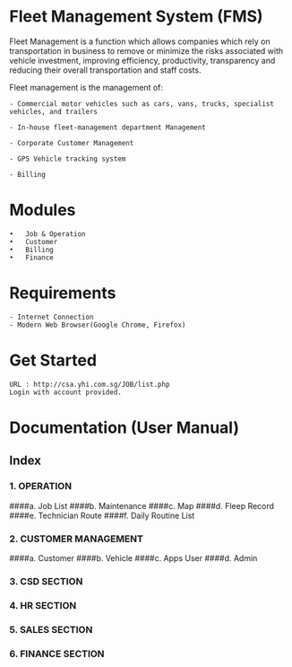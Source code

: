 # Fleet Management System (FMS)

  Fleet Management is a function which allows companies which rely on transportation in business to remove or minimize the risks associated with vehicle investment, improving efficiency, productivity, transparency and reducing their overall transportation and staff costs.

  Fleet management is the management of:
  
    - Commercial motor vehicles such as cars, vans, trucks, specialist vehicles, and trailers
    
    - In-house fleet-management department Management
    
    - Corporate Customer Management
    
    - GPS Vehicle tracking system
    
    - Billing 

# Modules
    •	Job & Operation
    •	Customer
    •	Billing
    •	Finance
    
    

# Requirements
    - Internet Connection
    - Modern Web Browser(Google Chrome, Firefox)

# Get Started
    URL : http://csa.yhi.com.sg/JOB/list.php
    Login with account provided.

# Documentation (User Manual)
## Index
### 1. OPERATION
  ####a. Job List
  ####b. Maintenance
  ####c. Map
  ####d. Fleep Record
  ####e. Technician Route
  ####f. Daily Routine List
  
  
### 2. CUSTOMER MANAGEMENT
  ####a. Customer
  ####b. Vehicle
  ####c. Apps User
  ####d. Admin
### 3. CSD SECTION
### 4. HR SECTION
### 5. SALES SECTION
### 6. FINANCE SECTION

